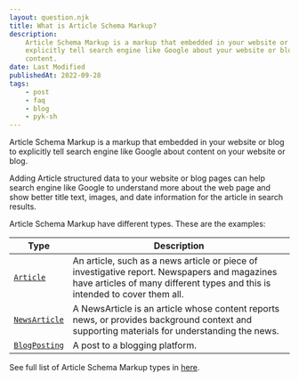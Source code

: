```yaml
---
layout: question.njk
title: What is Article Schema Markup?
description:
    Article Schema Markup is a markup that embedded in your website or blog to
    explicitly tell search engine like Google about your website or blog
    content.
date: Last Modified
publishedAt: 2022-09-28
tags:
    - post
    - faq
    - blog
    - pyk-sh
---
```


Article Schema Markup is a markup that embedded in your website or blog to
explicitly tell search engine like Google about content on your website or
blog.

Adding Article structured data to your website or blog pages can help search
engine like Google to understand more about the web page and show better title
text, images, and date information for the article in search results.

Article Schema Markup have different types. These are the examples:

| Type               | Description                                                                                                                                                                 |
| ------------------ | --------------------------------------------------------------------------------------------------------------------------------------------------------------------------- |
| [`Article`][1]     | An article, such as a news article or piece of investigative report. Newspapers and magazines have articles of many different types and this is intended to cover them all. |
| [`NewsArticle`][2] | A NewsArticle is an article whose content reports news, or provides background context and supporting materials for understanding the news.                                 |
| [`BlogPosting`][3] | A post to a blogging platform.                                                                                                                                              |

See full list of Article Schema Markup types in [here][1].

[1]: https://schema.org/Article
[2]: https://schema.org/NewsArticle
[3]: https://schema.org/BlogPosting
